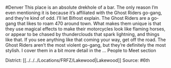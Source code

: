 #Denver 
This place is an absolute drekhole of a bar. The only reason I’m even mentioning it is because it’s affiliated with the Ghost Riders go-gang, and they’re kind of odd. I’ll let Bifrost explain. The Ghost Riders are a go-gang that likes to roam 470 around town. What makes them unique is that they use magical effects to make their motorcycles look like flaming horses, or appear to be chased by thunderclouds that spark lightning, and things like that. If you see anything like that coming your way, get off the road. The Ghost Riders aren’t the most violent go-gang, but they’re definitely the most stylish. I cover them in a bit more detail in the … People to Meet section

District: [[../../../Locations/FRFZ/Lakewood|Lakewood]]
Source: #6th